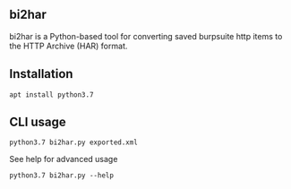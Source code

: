 ## bi2har

bi2har is a Python-based tool for converting saved burpsuite http items to the HTTP Archive (HAR) format.

## Installation

```shell
apt install python3.7
```

## CLI usage

```shell
python3.7 bi2har.py exported.xml
```

See help for advanced usage

```shell
python3.7 bi2har.py --help
```

